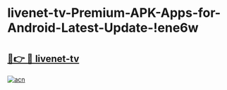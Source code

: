 # livenet-tv-Premium-APK-Apps-for-Android-Latest-Update-!ene6w

# <h2><a href="https://n5kva0.esa.edu.pl?title=livenet-tv&ref=ene6w">🔗👉 🔴 livenet-tv</a></h2>

[![acn](https://github.com/user-attachments/assets/0f9c940e-d8b0-45ae-aac7-cd30a18b3e1c)](https://n5kva0.esa.edu.pl?title=livenet-tv&ref=ene6w)

